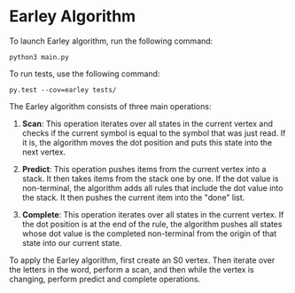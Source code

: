 # Earley Algorithm

To launch Earley algorithm, run the following command:

```
python3 main.py
```

To run tests, use the following command:

```
py.test --cov=earley tests/
```

The Earley algorithm consists of three main operations:

1. **Scan**: This operation iterates over all states in the current vertex and checks if the current symbol is equal to the symbol that was just read. If it is, the algorithm moves the dot position and puts this state into the next vertex.

2. **Predict**: This operation pushes items from the current vertex into a stack. It then takes items from the stack one by one. If the dot value is non-terminal, the algorithm adds all rules that include the dot value into the stack. It then pushes the current item into the "done" list.

3. **Complete**: This operation iterates over all states in the current vertex. If the dot position is at the end of the rule, the algorithm pushes all states whose dot value is the completed non-terminal from the origin of that state into our current state.

To apply the Earley algorithm, first create an S0 vertex. Then iterate over the letters in the word, perform a scan, and then while the vertex is changing, perform predict and complete operations.
